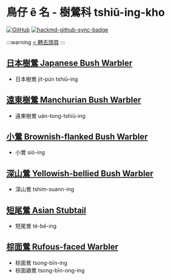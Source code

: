# 鳥仔 ê 名 - 樹鶯科 tshiū-ing-kho

[![GitHub](https://img.shields.io/badge/GitHub-black?logo=github)](https://github.com/siansiansu/tsiau-a-e-mia)
[![hackmd-github-sync-badge](https://hackmd.io/hCqdaxj9R0O520gWapFGxg/badge)](https://hackmd.io/hCqdaxj9R0O520gWapFGxg)

:::warning
[< 轉去頭頁](https://hackmd.io/@siansiansu/Hy4VzNvha)
:::

## [日本樹鶯 Japanese Bush Warbler](https://ebird.org/species/jabwar)

- 日本樹鶯 ji̍t-pún tshiū-ing

## [遠東樹鶯 Manchurian Bush Warbler](https://ebird.org/species/manbuw1)

- 遠東樹鶯 uán-tong-tshiū-ing

## [小鶯 Brownish-flanked Bush Warbler](https://ebird.org/species/bfbwar1)

- 小鶯 sió-ing

## [深山鶯 Yellowish-bellied Bush Warbler](https://ebird.org/species/ybbwar1)

- 深山鶯 tshim-suann-ing

## [短尾鶯 Asian Stubtail](https://ebird.org/species/asistu1)

- 短尾鶯 té-bé-ing

## [棕面鶯 Rufous-faced Warbler](https://ebird.org/species/rufwar1)

- 棕面鶯 tsong-bīn-ing
- 棕面鶲鶯 tsong-bīn-ong-ing
